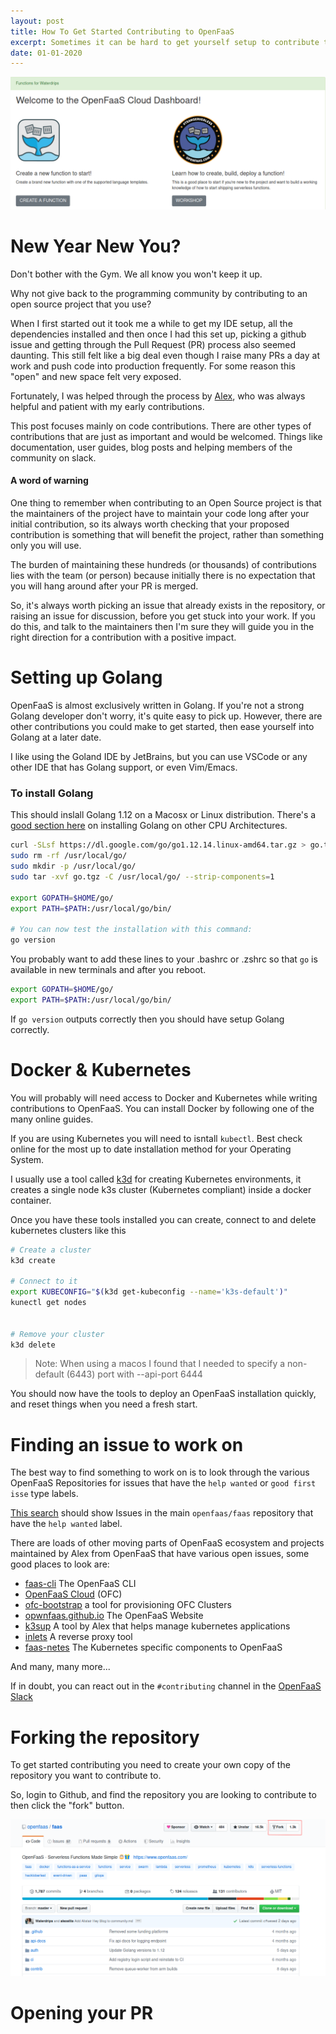 ```yaml
---
layout: post
title: How To Get Started Contributing to OpenFaaS
excerpt: Sometimes it can be hard to get yourself setup to contribute to OpenSource. Especially if it requires running Kubernetes, Installing new programming languages and learning what maintainers expect.
date: 01-01-2020
---
```


![OpenFaaS Cloud Dashboard](/images/ofc-dashboard.png)

# New Year New You?
Don't bother with the Gym. We all know you won't keep it up. 

Why not give back to the programming community by contributing to an open source project that you use?

When I first started out it took me a while to get my IDE setup, all the dependencies installed and then once
I had this set up, picking a github issue and getting through the Pull Request (PR) process also seemed daunting. This 
still felt like a big deal even though I raise many PRs a day at work and push code into production frequently.
For some reason this "open" and new space felt very exposed.

Fortunately, I was helped through the process by [Alex](https://github.com/alexellis), who was always helpful and 
patient with my early contributions.

This post focuses mainly on code contributions. There are other types of contributions that are just as important and 
would be welcomed. Things like documentation, user guides, blog posts and helping members of the community on slack.

#### A word of warning

One thing to remember when contributing to an Open Source project is that the maintainers of the project have to
maintain your code long after your initial contribution, so its always worth checking that 
your proposed contribution is something that will benefit the project, rather than something only you will use.

The burden of maintaining these hundreds (or thousands) of contributions lies with the team (or person) because
initially there is no expectation that you will hang around after your PR is merged.

So, it's always worth picking an issue that already exists in the repository, or raising an issue for discussion, before
you get stuck into your work. If you do this, and talk to the maintainers then I'm sure they will guide you in the right
direction for a contribution with a positive impact.


# Setting up Golang

OpenFaaS is almost exclusively written in Golang. If you're not a strong Golang developer don't worry, it's quite easy to 
pick up. However, there are other contributions you could make to get started, then ease yourself into Golang at a later
date.

I like using the Goland IDE by JetBrains, but you can use VSCode or any other IDE that has Golang support, or even Vim/Emacs.

### To install Golang

This should inslall Golang 1.12 on a Macosx or Linux distribution. There's a [good section here](https://github.com/alexellis/faas-containerd#install-go-112-x86_64)
on installing Golang on other CPU Architectures. 


```sh
curl -SLsf https://dl.google.com/go/go1.12.14.linux-amd64.tar.gz > go.tgz
sudo rm -rf /usr/local/go/
sudo mkdir -p /usr/local/go/
sudo tar -xvf go.tgz -C /usr/local/go/ --strip-components=1

export GOPATH=$HOME/go/
export PATH=$PATH:/usr/local/go/bin/

# You can now test the installation with this command:
go version
```

You probably want to add these lines to your .bashrc or .zshrc so that `go` is available in new terminals and after you 
reboot.

```sh
export GOPATH=$HOME/go/
export PATH=$PATH:/usr/local/go/bin/
```

If `go version` outputs correctly then you should have setup Golang correctly.

# Docker & Kubernetes

You will probably will need access to Docker and Kubernetes while writing contributions to OpenFaaS. You can install 
Docker by following one of the many online guides. 

If you are using Kubernetes you will need to isntall `kubectl`. Best check online for the most up to date installation 
method for your Operating System.

I usually use a tool called [k3d](https://github.com/rancher/k3d) for creating Kubernetes environments, it creates a 
single node k3s cluster (Kubernetes compliant) inside a docker container. 

Once you have these tools installed you can create, connect to and delete kubernetes clusters like this

```sh
# Create a cluster
k3d create

# Connect to it
export KUBECONFIG="$(k3d get-kubeconfig --name='k3s-default')"
kunectl get nodes 


# Remove your cluster 
k3d delete
```

> Note: When using a macos I found that I needed to specify a non-default (6443) port with --api-port 6444 

You should now have the tools to deploy an OpenFaaS installation quickly, and reset things when you need a fresh start.

# Finding an issue to work on
The best way to find something to work on is to look through the various OpenFaaS Repositories for issues that have the 
`help wanted` or `good first isse` type labels. 

[This search](https://github.com/openfaas/faas/issues?q=is%3Aissue+is%3Aopen+label%3A%22help+wanted%22) should show 
Issues in the main `openfaas/faas` repository that have the `help wanted` label.

There are loads of other moving parts of OpenFaaS ecosystem and projects maintained by Alex from OpenFaaS that have 
various open issues, some good places to look are:

* [faas-cli](https://github.com/openfaas/faas-cli/issues?q=is%3Aissue+is%3Aopen+label%3A%22help+wanted%22) The OpenFaaS CLI
* [OpenFaaS Cloud](https://github.com/openfaas/openfaas-cloud/issues?q=is%3Aissue+is%3Aopen+label%3A%22help+wanted%22) (OFC) 
* [ofc-bootstrap]() a tool for provisioning OFC Clusters
* [opwnfaas.github.io](https://github.com/openfaas/openfaas.github.io/issues) The OpenFaaS Website
* [k3sup](https://github.com/alexellis/k3sup/issues) A tool by Alex that helps manage kubernetes applications
* [inlets](https://github.com/inlets/inlets) A reverse proxy tool
* [faas-netes](https://github.com/openfaas/faas-netes/issues) The Kubernetes specific components to OpenFaaS

And many, many more...

If in doubt, you can react out in the `#contributing` channel in the [OpenFaaS Slack](https://slack.openfaas.io)

# Forking the repository

To get started contributing you need to create your own copy of the repository you want to contribute to. 

So, login to Github, and find the repository you are looking to contribute to then click the "fork" button.

![Fork a github repository](/images/github-fork.png)

# Opening your PR


